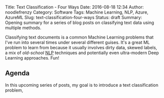 Title: Text Classification - Four Ways
Date: 2016-08-18 12:34
Author: noodlefrenzy
Category: Software
Tags: Machine Learning, NLP, Azure, AzureML
Slug: text-classification-four-ways
Status: draft
Summary: Opening summary for a series of blog posts on classifying text data using multiple methods.

Classifying text documents is a common Machine Learning problems that I've run into several times under several different guises. It's a great ML problem to learn from because it usually involves dirty data, skewed labels, a mix of _old-school_ [NLP](https://en.wikipedia.org/wiki/Natural_language_processing) techniques and potentially even ultra-modern Deep Learning approaches. Fun! 

## Agenda

In this upcoming series of posts, my goal is to introduce a text classification problem, 
